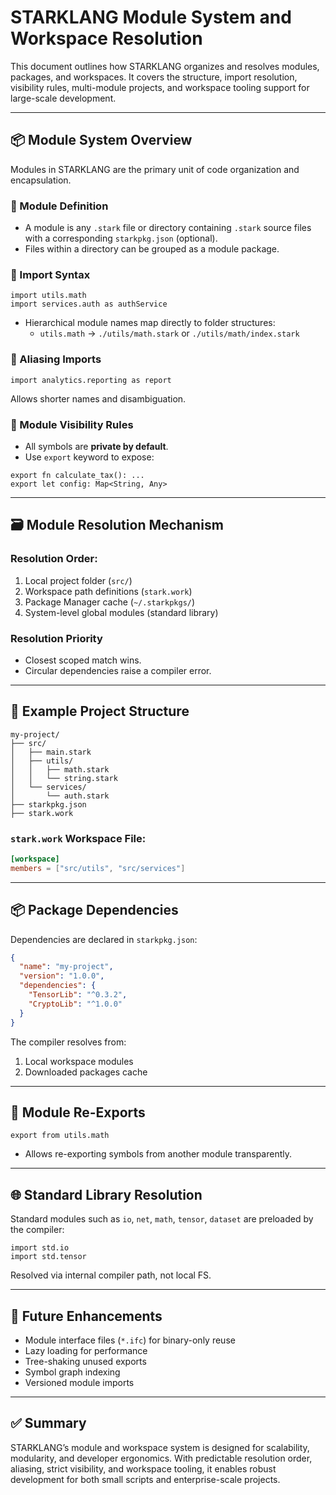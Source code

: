 # STARKLANG Module System and Workspace Resolution

This document outlines how STARKLANG organizes and resolves modules, packages, and workspaces. It covers the structure, import resolution, visibility rules, multi-module projects, and workspace tooling support for large-scale development.

---

## 📦 Module System Overview

Modules in STARKLANG are the primary unit of code organization and encapsulation.

### 🔹 Module Definition
- A module is any `.stark` file or directory containing `.stark` source files with a corresponding `starkpkg.json` (optional).
- Files within a directory can be grouped as a module package.

### 🔹 Import Syntax
```stark
import utils.math
import services.auth as authService
```
- Hierarchical module names map directly to folder structures:
  - `utils.math` → `./utils/math.stark` or `./utils/math/index.stark`

### 🔹 Aliasing Imports
```stark
import analytics.reporting as report
```
Allows shorter names and disambiguation.

### 🔹 Module Visibility Rules
- All symbols are **private by default**.
- Use `export` keyword to expose:
```stark
export fn calculate_tax(): ...
export let config: Map<String, Any>
```

---

## 🗃 Module Resolution Mechanism

### Resolution Order:
1. Local project folder (`src/`)
2. Workspace path definitions (`stark.work`)
3. Package Manager cache (`~/.starkpkgs/`)
4. System-level global modules (standard library)

### Resolution Priority
- Closest scoped match wins.
- Circular dependencies raise a compiler error.

---

## 📁 Example Project Structure
```
my-project/
├── src/
│   ├── main.stark
│   ├── utils/
│   │   ├── math.stark
│   │   └── string.stark
│   └── services/
│       └── auth.stark
├── starkpkg.json
├── stark.work
```

### `stark.work` Workspace File:
```toml
[workspace]
members = ["src/utils", "src/services"]
```

---

## 📦 Package Dependencies

Dependencies are declared in `starkpkg.json`:
```json
{
  "name": "my-project",
  "version": "1.0.0",
  "dependencies": {
    "TensorLib": "^0.3.2",
    "CryptoLib": "^1.0.0"
  }
}
```

The compiler resolves from:
1. Local workspace modules
2. Downloaded packages cache

---

## 🧠 Module Re-Exports
```stark
export from utils.math
```
- Allows re-exporting symbols from another module transparently.

---

## 🌐 Standard Library Resolution
Standard modules such as `io`, `net`, `math`, `tensor`, `dataset` are preloaded by the compiler:
```stark
import std.io
import std.tensor
```
Resolved via internal compiler path, not local FS.

---

## 🧪 Future Enhancements
- Module interface files (`*.ifc`) for binary-only reuse
- Lazy loading for performance
- Tree-shaking unused exports
- Symbol graph indexing
- Versioned module imports

---

## ✅ Summary
STARKLANG’s module and workspace system is designed for scalability, modularity, and developer ergonomics. With predictable resolution order, aliasing, strict visibility, and workspace tooling, it enables robust development for both small scripts and enterprise-scale projects.

